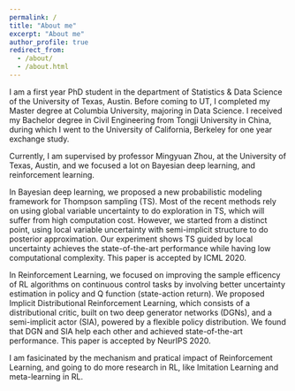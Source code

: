 ```yaml
---
permalink: /
title: "About me"
excerpt: "About me"
author_profile: true
redirect_from: 
  - /about/
  - /about.html
---
```


I am a first year PhD student in the department of Statistics & Data Science of the University of Texas, Austin. Before coming to UT, I completed my Master degree at Columbia University, majoring in Data Science. I received my Bachelor degree in Civil Engineering from Tongji University in China, during which I went to the University of California, Berkeley for one year exchange study. 

Currently, I am supervised by professor Mingyuan Zhou, at the University of Texas, Austin, and we focused a lot on Bayesian deep learning, and reinforcement learning. 

In Bayesian deep learning, we proposed a new probabilistic modeling framework for Thompson sampling (TS). Most of the recent methods rely on using global variable uncertainty to do exploration in TS, which will suffer from high computation cost. However, we started from a distinct point, using local variable uncertainty with semi-implicit structure to do posterior approximation. Our experiment shows TS guided by local uncertainty achieves the state-of-the-art performance while having low computational complexity. This paper is accepted by ICML 2020.

In Reinforcement Learning, we focused on improving the sample efficency of RL algorithms on continuous control tasks by involving better uncertainty estimation in policy and Q function (state-action return). We proposed Implicit Distributional Reinforcement Learning, which consists of a distributional critic, built on two deep generator networks (DGNs), and a semi-implicit actor (SIA), powered by a flexible policy distribution. We found that DGN and SIA help each other and achieved state-of-the-art performance. This paper is accepted by NeurIPS 2020. 

I am fasicinated by the mechanism and pratical impact of Reinforcement Learning, and going to do more research in RL, like Imitation Learning and meta-learning in RL. 


